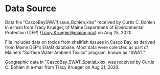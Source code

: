 # Data Source

Data file "CascoBaySWATtissue_Bohlen.xlsx" received by Curtis C. Bohlen in
e-mail from Tracy Krueger, of Maine Departmetn of Environmental Protection (DEP)
(Tracy.Krueger@maine.gov) on Aug 25, 2020.

File includes data on toxics from shellfish tissues in Casco Bay, as derived
from Maine DEP's EGAD database.  Most data were colelcted as part of Maine's
"Surface Water Ambient Toxics" program, known as "SWAT."

Geographic data in "CascoBay_SWAT_Spatial.xlsx. was received by Curtis C. Bohlen
in e-mail from Tracy Krueger on Aug 31, 2020.
